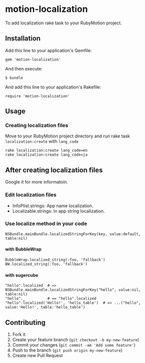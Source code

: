 # motion-localization

To add localization rake task to your RubyMotion project.

## Installation

Add this line to your application's Gemfile:

    gem 'motion-localization'

And then execute:

    $ bundle

And add this line to your application's Rakefile:

    require 'motion-localization'

## Usage

### Creating localization files

Move to your RubyMotion project directory and run rake task `localization:create` with `lang_code`

    rake localization:create lang_code=en
    rake localization:create lang_code=ja

## After creating localization files

Google it for more informatoin.

### Edit localization files

* InfoPlist.strings: App name localization.
* Localizable.strings: In app string localization.

### Use localize method in your code

    NSBundle.mainBundle.localizedStringForKey(key, value:default, table:nil)

#### with BubbleWrap

    BubbleWrap.localized_string(:foo, 'fallback')
    BW.localized_string(:foo, 'fallback')

#### with sugercube

    "hello".localized  # => NSBundle.mainBundle.localizedStringForKey("hello", value:nil, table:nil)
    "hello"._          # == "hello".localized
    "hello".localized('Hello!', 'hello_table')  # => ...("hello", value:'Hello!', table:'hello_table')

## Contributing

1. Fork it
2. Create your feature branch (`git checkout -b my-new-feature`)
3. Commit your changes (`git commit -am 'Add some feature'`)
4. Push to the branch (`git push origin my-new-feature`)
5. Create new Pull Request
